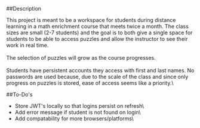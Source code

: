 ##Description

This project is meant to be a workspace for students during distance learning in a math enrichment course that meets twice a month. The class sizes are small (2-7 students) and the goal is to both give a single space for students to be able to access puzzles and allow the instructor to see their work in real time.\
\
The selection of puzzles will grow as the course progresses.\
\
Students have persistent accounts they access with first and last names. No passwords are used because, due to the scale of the class and since only progress on puzzles is stored, ease of access seems like a priority.\

##To-Do's

- Store JWT's locally so that logins persist on refresh\
- Add error message if student is not found on login\
- Add compatability for more browsers/platforms\
